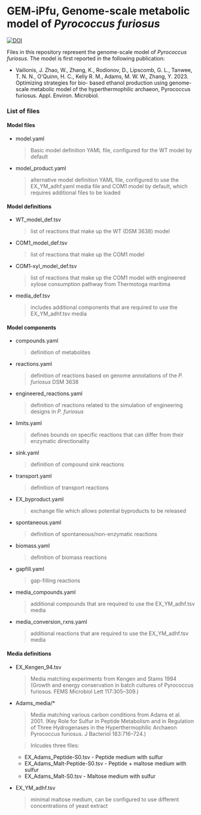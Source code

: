 # GEM-iPfu, Genome-scale metabolic model of *Pyrococcus furiosus*
[![DOI](https://zenodo.org/badge/624461310.svg)](https://zenodo.org/badge/latestdoi/624461310)

Files in this repository represent the genome-scale model of *Pyrococcus furiosus*. The model is first reported in the following publication:
* Vailionis, J. Zhao, W., Zhang, K., Rodionov, D., Lipscomb, G. L., Tanwee, T. N. N., O&#39;Quinn,
H. C., Kelly R. M., Adams, M. W. W., Zhang, Y. 2023. Optimizing strategies for bio-
based ethanol production using genome-scale metabolic model of the hyperthermophilic
archaeon, Pyrococcus furiosus. Appl. Environ. Microbiol.


### List of files
#### Model files
* model.yaml
  > Basic model definition YAML file, configured for the WT model by default
* model_product.yaml
  > alternative model definition YAML file, configured to use the EX_YM_adhf.yaml media file and COM1 model by default, which requires additional files to be loaded

#### Model definitions
* WT_model_def.tsv
  > list of reactions that make up the WT (DSM 3638) model
* COM1_model_def.tsv
  > list of reactions that make up the COM1 model
* COM1-xyl_model_def.tsv
  > list of reactions that make up the COM1 model with engineered xylose consumption pathway from Thermotoga maritima
* media_def.tsv
  > includes additional components that are required to use the EX_YM_adhf.tsv media

#### Model components
* compounds.yaml
  > definition of metabolites
* reactions.yaml
  > definition of reactions based on genome annotations of the *P. furiosus* DSM 3638
* engineered_reactions.yaml
  > definition of reactions related to the simulation of engineering designs in *P. furiosus*
* limits.yaml
  > defines bounds on specific reactions that can differ from their enzymatic directionality
* sink.yaml
  > definition of compound sink reactions
* transport.yaml
  > definition of transport reactions
* EX_byproduct.yaml
  > exchange file which allows potential byproducts to be released
* spontaneous.yaml
  > definition of spontaneous/non-enzymatic reactions
* biomass.yaml
  > definition of biomass reactions
* gapfill.yaml
  > gap-filling reactions
* media_compounds.yaml
  > additional compounds that are required to use the EX_YM_adhf.tsv media
* media_conversion_rxns.yaml
  > additional reactions that are required to use the EX_YM_adhf.tsv media

#### Media definitions
* EX_Kengen_94.tsv
  > Media matching experiments from Kengen and Stams 1994 (Growth and energy conservation in batch cultures of Pyrococcus furiosus. FEMS Microbiol Lett 117:305–309.)
* Adams_media/*
  > Media matching various carbon conditions from Adams et al. 2001. (Key Role for Sulfur in Peptide Metabolism and in Regulation of Three Hydrogenases in the Hyperthermophilic Archaeon Pyrococcus furiosus. J Bacteriol 183:716–724.)
  
  > Inlcudes three files:
    * EX_Adams_Peptide-S0.tsv - Peptide medium with sulfur
    * EX_Adams_Malt-Peptide-S0.tsv - Peptide + maltose medium with sulfur
    * EX_Adams_Malt-S0.tsv - Maltose medium with sulfur
* EX_YM_adhf.tsv
  > minimal maltose medium, can be configured to use different concentrations of yeast extract
